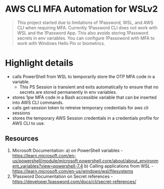 # AWS CLI MFA Automation for WSLv2
> This project started due to limitations of 1Password, WSL, and AWS CLI when requiring MFA. Currently 1Password CLI does not work with WSL and the 1Password App.  This also avoids storing 1Password secrets in env variables. You can configure 1Passoword with MFA to work with Windows Hello Pin or biometrics.  

# Highlight details
- calls PowerShell from WSL to temporarily store the OTP MFA code in a variable.
  - This PS Session is transient and exits automatically to ensure that no secrets are stored permanently in env variables.
- stores 1pw MFA code in a Bash accessible variable that can be inserted into AWS CLI commands.  
- calls get-session token to retreive temporary credentials for aws cli sessions
- stores the temporary AWS Session credentials in a credentials profile for AWS CLI to use.


## Resources
1. Microsoft Documentation:
   a) on PowerShell variables - https://learn.microsoft.com/en-us/powershell/module/microsoft.powershell.core/about/about_environment_variables?view=powershell-7.4
   b) Calling applications from WSL - https://learn.microsoft.com/en-us/windows/wsl/filesystems
2. 1Password Documentation on Secret references - https://developer.1password.com/docs/cli/secret-references/
 
